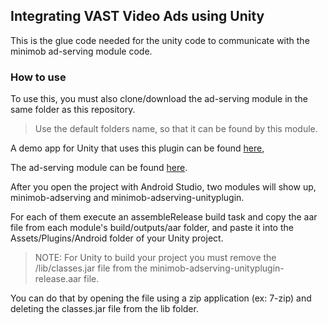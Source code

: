 <div id="D-Entire-document">
<h2>Integrating VAST Video Ads using Unity</h2>
   <p>This is the glue code needed for the unity code to communicate with the minimob ad-serving module code.</p>
<h3>How to use</h3>
   <p>To use this, you must also clone/download the ad-serving module in the same folder as this repository.</p>
<blockquote>Use the default folders name, so that it can be found by this module.</blockquote>
   <p>A demo app for Unity that uses this plugin can be found <a href="https://github.com/minimob/video-ad-demo-unity" target="_blank">here</a>,</p>
   <p>The ad-serving module can be found <a href="https://github.com/minimob/video-ad-serving-android" target="_blank">here</a>.</p>
   <p>After you open the project with Android Studio, two modules will show up, minimob-adserving and minimob-adserving-unityplugin.</p>
   <p>For each of them execute an assembleRelease build task and copy the aar file from each module's build/outputs/aar folder, and paste it into the Assets/Plugins/Android folder of your Unity project.</p>
<blockquote>NOTE: For Unity to build your project you must remove the /lib/classes.jar file from the minimob-adserving-unityplugin-release.aar file.</blockquote>
   <p>You can do that by opening the file using a zip application (ex: 7-zip) and deleting the classes.jar file from the lib folder.</p>
</div>
